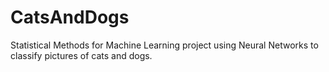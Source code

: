 # CatsAndDogs
Statistical Methods for Machine Learning project using Neural Networks to classify pictures of cats and dogs.
